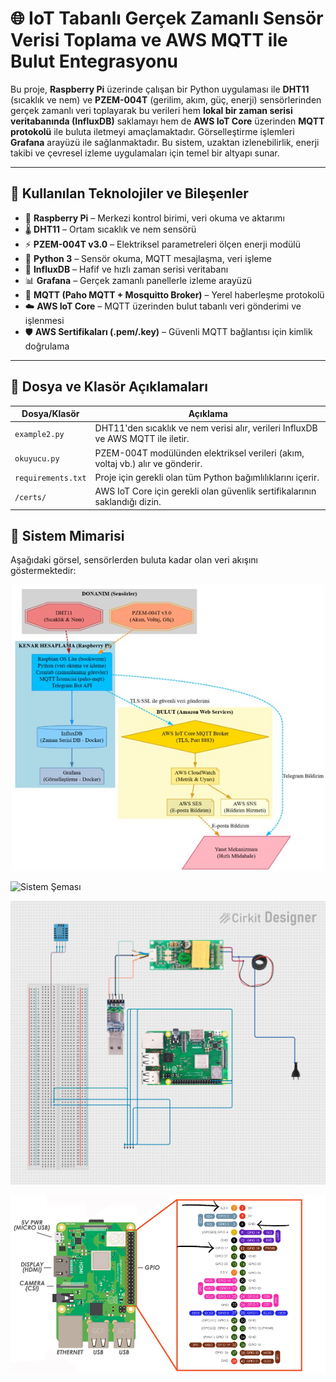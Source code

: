 # 🌐 IoT Tabanlı Gerçek Zamanlı Sensör Verisi Toplama ve AWS MQTT ile Bulut Entegrasyonu

Bu proje, **Raspberry Pi** üzerinde çalışan bir Python uygulaması ile **DHT11** (sıcaklık ve nem) ve **PZEM-004T** (gerilim, akım, güç, enerji) sensörlerinden gerçek zamanlı veri toplayarak bu verileri hem **lokal bir zaman serisi veritabanında (InfluxDB)** saklamayı hem de **AWS IoT Core** üzerinden **MQTT protokolü** ile buluta iletmeyi amaçlamaktadır. Görselleştirme işlemleri **Grafana** arayüzü ile sağlanmaktadır. Bu sistem, uzaktan izlenebilirlik, enerji takibi ve çevresel izleme uygulamaları için temel bir altyapı sunar.

---

## 🚀 Kullanılan Teknolojiler ve Bileşenler

- 🧠 **Raspberry Pi** – Merkezi kontrol birimi, veri okuma ve aktarımı
- 🌡️ **DHT11** – Ortam sıcaklık ve nem sensörü
- ⚡ **PZEM-004T v3.0** – Elektriksel parametreleri ölçen enerji modülü
- 🐍 **Python 3** – Sensör okuma, MQTT mesajlaşma, veri işleme
- 💾 **InfluxDB** – Hafif ve hızlı zaman serisi veritabanı
- 📊 **Grafana** – Gerçek zamanlı panellerle izleme arayüzü
- 📡 **MQTT (Paho MQTT + Mosquitto Broker)** – Yerel haberleşme protokolü
- ☁️ **AWS IoT Core** – MQTT üzerinden bulut tabanlı veri gönderimi ve işlenmesi
- 🛡️ **AWS Sertifikaları (.pem/.key)** – Güvenli MQTT bağlantısı için kimlik doğrulama

---

## 📂 Dosya ve Klasör Açıklamaları

| Dosya/Klasör           | Açıklama                                                                 |
|------------------------|--------------------------------------------------------------------------|
| `example2.py`          | DHT11'den sıcaklık ve nem verisi alır, verileri InfluxDB ve AWS MQTT ile iletir. |
| `okuyucu.py`           | PZEM-004T modülünden elektriksel verileri (akım, voltaj vb.) alır ve gönderir.   |
| `requirements.txt`     | Proje için gerekli olan tüm Python bağımlılıklarını içerir.              |                                    |
| `/certs/`              | AWS IoT Core için gerekli olan güvenlik sertifikalarının saklandığı dizin.   |


## 🧩 Sistem Mimarisi

Aşağıdaki görsel, sensörlerden buluta kadar olan veri akışını göstermektedir:

![Sistem Şeması](picture.jpg)

![Sistem Şeması](bildiri-Page-1.drawio.png)

![Sistem Şeması](cirkitDesigner.jpeg)

![Sistem Şeması](raspberryPi3-pinout.png)
